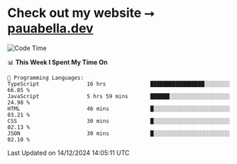 # Check out my website ⭢ [pauabella.dev](https://pauabella.dev)

<!--START_SECTION:waka-->
![Code Time](http://img.shields.io/badge/Code%20Time-3%2C971%20hrs%2035%20mins-blue)

📊 **This Week I Spent My Time On** 

```text
💬 Programming Languages: 
TypeScript               16 hrs              █████████████████░░░░░░░░   66.85 % 
JavaScript               5 hrs 59 mins       ██████░░░░░░░░░░░░░░░░░░░   24.98 % 
HTML                     46 mins             █░░░░░░░░░░░░░░░░░░░░░░░░   03.21 % 
CSS                      30 mins             █░░░░░░░░░░░░░░░░░░░░░░░░   02.13 % 
JSON                     30 mins             █░░░░░░░░░░░░░░░░░░░░░░░░   02.10 % 
```


 Last Updated on 14/12/2024 14:05:11 UTC
<!--END_SECTION:waka-->
